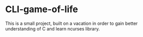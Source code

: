 # CLI-game-of-life
This is a small project, built on a vacation in order to gain better understanding of C and learn ncurses library. 

